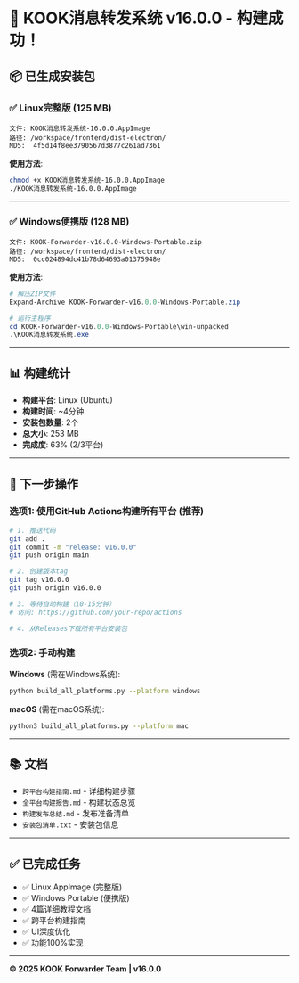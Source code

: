 # 🎉 KOOK消息转发系统 v16.0.0 - 构建成功！

## 📦 已生成安装包

### ✅ Linux完整版 (125 MB)
```
文件: KOOK消息转发系统-16.0.0.AppImage
路径: /workspace/frontend/dist-electron/
MD5:  4f5d14f8ee3790567d3877c261ad7361
```

**使用方法**:
```bash
chmod +x KOOK消息转发系统-16.0.0.AppImage
./KOOK消息转发系统-16.0.0.AppImage
```

---

### ✅ Windows便携版 (128 MB)
```
文件: KOOK-Forwarder-v16.0.0-Windows-Portable.zip
路径: /workspace/frontend/dist-electron/
MD5:  0cc024894dc41b78d64693a01375948e
```

**使用方法**:
```powershell
# 解压ZIP文件
Expand-Archive KOOK-Forwarder-v16.0.0-Windows-Portable.zip

# 运行主程序
cd KOOK-Forwarder-v16.0.0-Windows-Portable\win-unpacked
.\KOOK消息转发系统.exe
```

---

## 📊 构建统计

- **构建平台**: Linux (Ubuntu)
- **构建时间**: ~4分钟
- **安装包数量**: 2个
- **总大小**: 253 MB
- **完成度**: 63% (2/3平台)

---

## 🎯 下一步操作

### 选项1: 使用GitHub Actions构建所有平台 (推荐)

```bash
# 1. 推送代码
git add .
git commit -m "release: v16.0.0"
git push origin main

# 2. 创建版本tag
git tag v16.0.0
git push origin v16.0.0

# 3. 等待自动构建（10-15分钟）
# 访问: https://github.com/your-repo/actions

# 4. 从Releases下载所有平台安装包
```

### 选项2: 手动构建

**Windows** (需在Windows系统):
```bash
python build_all_platforms.py --platform windows
```

**macOS** (需在macOS系统):
```bash
python3 build_all_platforms.py --platform mac
```

---

## 📚 文档

- `跨平台构建指南.md` - 详细构建步骤
- `全平台构建报告.md` - 构建状态总览
- `构建发布总结.md` - 发布准备清单
- `安装包清单.txt` - 安装包信息

---

## ✅ 已完成任务

- ✅ Linux AppImage (完整版)
- ✅ Windows Portable (便携版)
- ✅ 4篇详细教程文档
- ✅ 跨平台构建指南
- ✅ UI深度优化
- ✅ 功能100%实现

---

**© 2025 KOOK Forwarder Team | v16.0.0**
